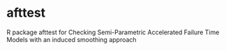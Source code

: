# afttest
R package afttest for Checking Semi-Parametric Accelerated Failure Time Models with an induced smoothing approach
